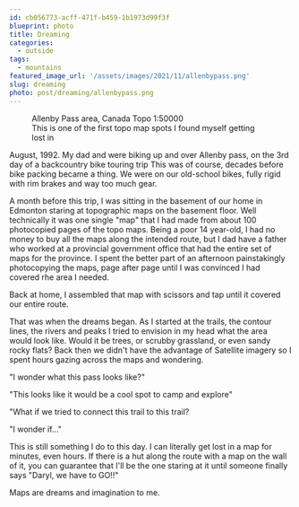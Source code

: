 ```yaml
---
id: cb056773-acff-471f-b459-1b1973d99f3f
blueprint: photo
title: Dreaming
categories:
  - outside
tags:
  - mountains
featured_image_url: '/assets/images/2021/11/allenbypass.png'
slug: dreaming
photo: post/dreaming/allenbypass.png
---
```

<p><!-- wp:image {"id":1692,"sizeSlug":"full","linkDestination":"none"} --></p>
<figure class="wp-block-image size-full"><img src="/assets/images/2021/11/allenbypass.png" alt="" class="wp-image-1692"/><figcaption>Allenby Pass area, Canada Topo 1:50000<br />This is one of the first topo map spots I found myself getting lost in<br /></figcaption></figure>
<p><!-- /wp:image --></p>
<p><!-- wp:paragraph --></p>
<p>August, 1992. My dad and were biking up and over Allenby pass, on the 3rd day of a backcountry bike touring trip This was of course, decades before bike packing became a thing. We were on our old-school bikes, fully rigid with rim brakes and way too much gear.</p>
<p><!-- /wp:paragraph --></p>
<p><!-- wp:paragraph --></p>
<p>A month before this trip, I was sitting in the basement of our home in Edmonton staring at topographic maps on the basement floor. Well technically it was one single "map" that I had made from about 100 photocopied pages of the topo maps. Being a poor 14 year-old, I had no money to buy all the maps along the intended route, but I dad have a father who worked at a provincial government office that had the entire set of maps for the province. I spent the better part of an afternoon painstakingly photocopying the maps, page after page until I was convinced I had covered rhe area I needed.</p>
<p><!-- /wp:paragraph --></p>
<p><!-- wp:paragraph --></p>
<p>Back at home, I assembled that map with scissors and tap until it covered our entire route.</p>
<p><!-- /wp:paragraph --></p>
<p><!-- wp:paragraph --></p>
<p>That was when the dreams began. As I started at the trails, the contour lines, the rivers and peaks I tried to envision in my head what the area would look like. Would it be trees, or scrubby grassland, or even sandy rocky flats? Back then we didn't have the advantage of Satellite imagery so I spent hours gazing across the maps and wondering.</p>
<p><!-- /wp:paragraph --></p>
<p><!-- wp:paragraph --></p>
<p>"I wonder what this pass looks like?"</p>
<p><!-- /wp:paragraph --></p>
<p><!-- wp:paragraph --></p>
<p>"This looks like it would be a cool spot to camp and explore"</p>
<p><!-- /wp:paragraph --></p>
<p><!-- wp:paragraph --></p>
<p>"What if we tried to connect this trail to this trail?</p>
<p><!-- /wp:paragraph --></p>
<p><!-- wp:paragraph --></p>
<p>"I wonder if..."</p>
<p><!-- /wp:paragraph --></p>
<p><!-- wp:paragraph --></p>
<p>This is still something I do to this day. I can literally get lost in a map for minutes, even hours.  If there is a hut along the route with a map on the wall of it, you can guarantee that I'll be the one staring at it until someone finally says "Daryl, we have to GO!!"</p>
<p><!-- /wp:paragraph --></p>
<p><!-- wp:paragraph --></p>
<p>Maps are dreams and imagination to me.</p>
<p><!-- /wp:paragraph --></p>
<p><!-- wp:paragraph --></p>
<p><!-- /wp:paragraph --></p>
